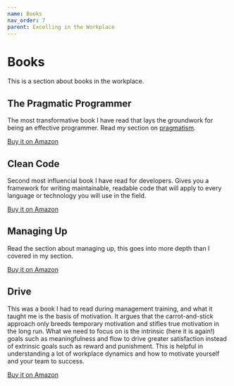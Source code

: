 ```yaml
---
name: Books
nav_order: 7
parent: Excelling in the Workplace
---
```


# Books

This is a section about books in the workplace.

## The Pragmatic Programmer

The most transformative book I have read that lays the groundwork for being an effective programmer. Read my section on [pragmatism](https://thehandbook.jamlouie.com/excelling-in-the-workplace/pragmatism.html).

[Buy it on Amazon](https://amzn.to/3o42f4c)

## Clean Code

Second most influencial book I have read for developers. Gives you a framework for writing maintainable, readable code that will apply to every language or technology you will use in the field.

[Buy it on Amazon](https://amzn.to/3iIzw4h)

## Managing Up

Read the section about managing up, this goes into more depth than I covered in my section.

[Buy it on Amazon](https://amzn.to/3935Mvr)

## Drive

This was a book I had to read during management training, and what it taught me is the basis of motivation. It argues that the carrot-and-stick approach only breeds temporary motivation and stifles true motivation in the long run. What we need to focus on is the intrinsic (here it is again!) goals such as meaningfulness and flow to drive greater satisfaction instead of extrinsic goals such as reward and punishment. This is helpful in understanding a lot of workplace dynamics and how to motivate yourself and your team to success.

[Buy it on Amazon](https://amzn.to/3aeE1AB)